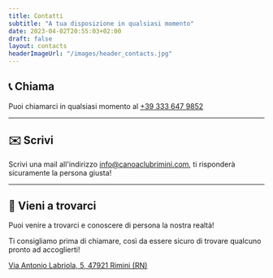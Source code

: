 ```yaml
---
title: Contatti
subtitle: "A tua disposizione in qualsiasi momento"
date: 2023-04-02T20:55:03+02:00
draft: false
layout: contacts
headerImageUrl: "/images/header_contacts.jpg"
---
```


## 📞 Chiama
Puoi chiamarci in qualsiasi momento al [+39 333 647 9852](tel:+393336479852)

---

## ✉️ Scrivi
Scrivi una mail all'indirizzo [info@canoaclubrimini.com](mailto:info@canoaclubrimini.com), ti risponderà sicuramente la persona giusta!

---

## 📍 Vieni a trovarci
Puoi venire a trovarci e conoscere di persona la nostra realtà!

Ti consigliamo prima di chiamare, così da essere sicuro di trovare qualcuno pronto ad accoglierti! 

[Via Antonio Labriola, 5, 47921 Rimini (RN)](https://goo.gl/maps/cowc2Pd27pwXqiQW9)